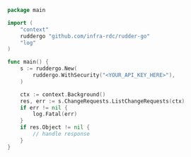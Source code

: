 <!-- Start SDK Example Usage [usage] -->
```go
package main

import (
	"context"
	ruddergo "github.com/infra-rdc/rudder-go"
	"log"
)

func main() {
	s := ruddergo.New(
		ruddergo.WithSecurity("<YOUR_API_KEY_HERE>"),
	)

	ctx := context.Background()
	res, err := s.ChangeRequests.ListChangeRequests(ctx)
	if err != nil {
		log.Fatal(err)
	}
	if res.Object != nil {
		// handle response
	}
}

```
<!-- End SDK Example Usage [usage] -->